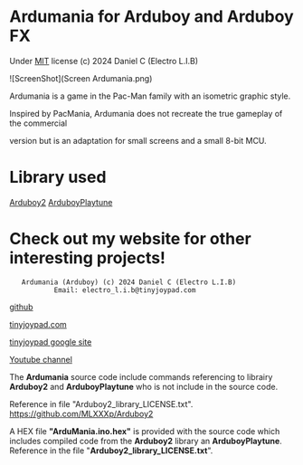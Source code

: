 # Ardumania for Arduboy and Arduboy FX
Under [MIT](https://opensource.org/license/MIT) license (c) 2024 Daniel C (Electro L.I.B)

![ScreenShot](Screen Ardumania.png)

 Ardumania is a game in the Pac-Man family with an isometric graphic style.

 Inspired by PacMania, Ardumania does not recreate the true gameplay of the commercial

 version but is an adaptation for small screens and a small 8-bit MCU.


# Library used
[Arduboy2](https://github.com/MLXXXp/Arduboy2)
[ArduboyPlaytune](https://github.com/Arduboy/ArduboyPlaytune)


#      Check out my website for other interesting projects!
       Ardumania (Arduboy) (c) 2024 Daniel C (Electro L.I.B)
               Email: electro_l.i.b@tinyjoypad.com
[github](https://github.com/phoenixbozo/TinyJoypad/tree/main/TinyJoypad)

[tinyjoypad.com](https://WWW.TINYJOYPAD.COM)

[tinyjoypad google site](https://sites.google.com/view/arduino-collection)

[Youtube channel](https://www.youtube.com/@ElectroLIB)


 The **Ardumania** source code include commands referencing to librairy
 **Arduboy2** and **ArduboyPlaytune** who is not include in the source code.

 Reference in file "Arduboy2_library_LICENSE.txt".
 https://github.com/MLXXXp/Arduboy2

 A HEX file **"ArduMania.ino.hex"** is provided with the source code which includes
 compiled code from the **Arduboy2** library an **ArduboyPlaytune**.
 Reference in the file "**Arduboy2_library_LICENSE.txt**".
